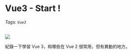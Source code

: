 # Vue3 - Start !

######  Tags: `Vue3`

![](https://trello-attachments.s3.amazonaws.com/60bd846d4fad416ff03e9703/60ef8a229186d642a6c70476/fa160c43899a56ede50cc117fc128738/60fca23c22c4.jpg)

紀錄一下學習 Vue 3，和哪些在 Vue 2 很常用，但有異動的地方。